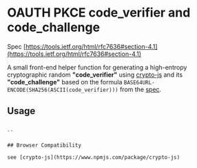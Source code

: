# OAUTH PKCE code_verifier and code_challenge

Spec [https://tools.ietf.org/html/rfc7636#section-4.1](https://tools.ietf.org/html/rfc7636#section-4.1)

A small front-end helper function for generating a high-entropy cryptographic random **"code_verifier"** using [crypto-js](https://www.npmjs.com/package/crypto-js) and its **"code_challenge"** based on the formula `BASE64URL-ENCODE(SHA256(ASCII(code_verifier)))` from the [spec](https://tools.ietf.org/html/rfc7636#section-4.1).

## Usage

```javasript

``

## Browser Compatibility

see [crypto-js](https://www.npmjs.com/package/crypto-js)
```
